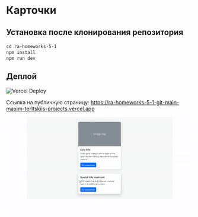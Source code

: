 # Карточки

## Установка после клонирования репозитория

```
cd ra-homeworks-5-1
npm install
npm run dev
```

## Деплой

![Vercel Deploy](https://deploy-badge.vercel.app/vercel/ra-homeworks-5-1-git-main-maxim-terltskiis-projects)

Ссылка на публичную страницу: https://ra-homeworks-5-1-git-main-maxim-terltskiis-projects.vercel.app

![Веб-страница](./motions/web-page.gif)
